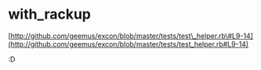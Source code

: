 <!--
id: 256604123
link: http://tumblr.atmos.org/post/256604123/with-rackup
slug: with-rackup
date: Tue Nov 24 2009 22:10:00 GMT-0800 (PST)
publish: 2009-11-024
tags: 
title: with_rackup
-->


with_rackup
===========

[http://github.com/geemus/excon/blob/master/tests/test\_helper.rb\#L9-14](http://github.com/geemus/excon/blob/master/tests/test_helper.rb#L9-14)

:D

